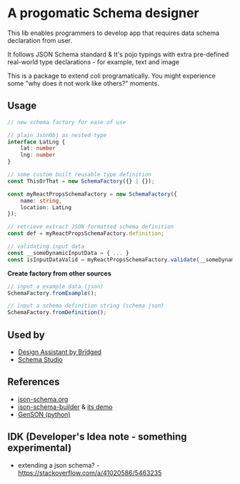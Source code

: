 # A progomatic Schema designer

This lib enables programmers to develop app that requires data schema declaration from user.

It follows JSON Schema standard & It's pojo typings with extra pre-defined real-world type declarations - for example, text and image

This is a package to extend coli programatically. You might experience some "why does it not work like others?" moments.

## Usage

```ts
// new schema factory for ease of use

// plain JsonObj as nested type
interface LatLng {
    lat: number
    lng: number
}

// some custom built reusable type definition
const ThisOrThat = new SchemaFactory({} | {});

const myReactPropsSchemaFactory = new SchemaFactory({
    name: string,
    location: LatLng
});

// retrieve extract JSON formatted schema definition
const def = myReactPropsSchemaFactory.definition;

// validating input data
const __someDynamicInputData = { ... }
const isInputDataValid = myReactPropsSchemaFactory.validate(__someDynamicInputData)
```

**Create factory from other sources**

```ts
// input a example data (json)
SchemaFactory.fromExample();

// input a schema definition string (schema json)
SchemaFactory.fromDefinition();
```

## Used by

- [Design Assistant by Bridged](https://github.com/bridgedxyz/assistant)
- [Schema Studio](https://github.com/bridgedxyz/schema-studio)

## References

- [json-schema.org](https://json-schema.org/)
- [json-schema-builder](https://github.com/json-schema-form/json-schema-builder) & [its demo](http://ralphowino.github.io/schema-form-builder/#/builder)
- [GenSON \(python\)](https://github.com/wolverdude/GenSON)

## IDK (Developer's Idea note - something experimental)

- extending a json schema? - https://stackoverflow.com/a/41020586/5463235
